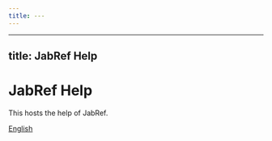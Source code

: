 ```yaml
---
title: ---
---
```


---
title: JabRef Help
---

# JabRef Help

This hosts the help of JabRef.

[English](/en/)

